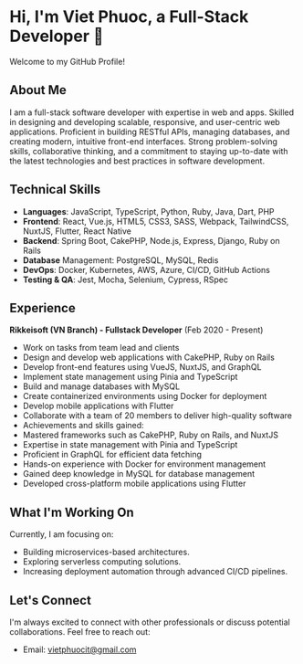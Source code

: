 # Hi, I'm Viet Phuoc, a Full-Stack Developer 👋

Welcome to my GitHub Profile!

## About Me

I am a full-stack software developer with expertise in web and apps. Skilled in designing and developing scalable, responsive, and user-centric web applications. Proficient in building RESTful APIs, managing databases, and creating modern, intuitive front-end interfaces. Strong problem-solving skills, collaborative thinking, and a commitment to staying up-to-date with the latest technologies and best practices in software development.

## Technical Skills

- **Languages**: JavaScript, TypeScript, Python, Ruby, Java, Dart, PHP
- **Frontend**: React, Vue.js, HTML5, CSS3, SASS, Webpack, TailwindCSS, NuxtJS, Flutter, React Native
- **Backend**: Spring Boot, CakePHP, Node.js, Express, Django, Ruby on Rails
- **Database** Management: PostgreSQL, MySQL, Redis
- **DevOps**: Docker, Kubernetes, AWS, Azure, CI/CD, GitHub Actions
- **Testing & QA**: Jest, Mocha, Selenium, Cypress, RSpec
## Experience
**Rikkeisoft (VN Branch) - Fullstack Developer** (Feb 2020 - Present)
- Work on tasks from team lead and clients
- Design and develop web applications with CakePHP, Ruby on Rails
- Develop front-end features using VueJS, NuxtJS, and GraphQL
- Implement state management using Pinia and TypeScript
- Build and manage databases with MySQL
- Create containerized environments using Docker for deployment
- Develop mobile applications with Flutter
- Collaborate with a team of 20 members to deliver high-quality software
- Achievements and skills gained:
- Mastered frameworks such as CakePHP, Ruby on Rails, and NuxtJS
- Expertise in state management with Pinia and TypeScript
- Proficient in GraphQL for efficient data fetching
- Hands-on experience with Docker for environment management
- Gained deep knowledge in MySQL for database management
- Developed cross-platform mobile applications using Flutter

## What I'm Working On

Currently, I am focusing on:
- Building microservices-based architectures.
- Exploring serverless computing solutions.
- Increasing deployment automation through advanced CI/CD pipelines.

## Let's Connect

I'm always excited to connect with other professionals or discuss potential collaborations. Feel free to reach out:
- Email: [vietphuocit@gmail.com](mailto:vietphuocit@gmail.com)
